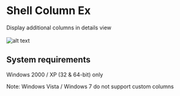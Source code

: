 # Shell Column Ex
Display additional columns in details view
<br><br>
![alt text](https://github.com/T800G/ShellColumnEx/blob/master/shcolumn.png)<br>
## System requirements
Windows 2000 / XP (32 & 64-bit) only

Note: Windows Vista / Windows 7 do not support custom columns
